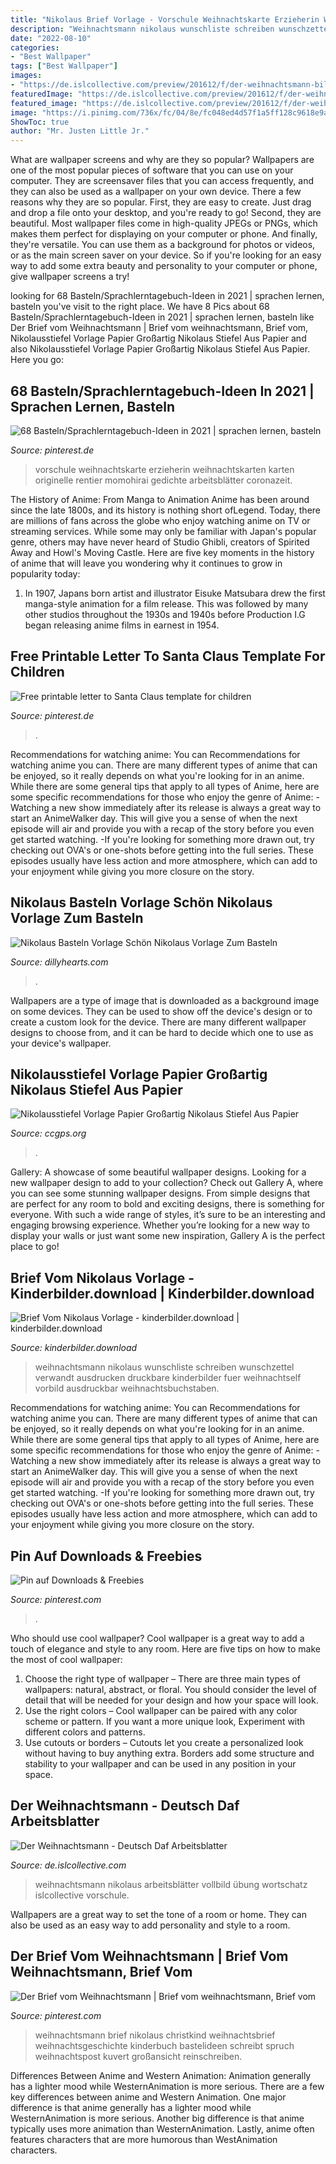 ```yaml
---
title: "Nikolaus Brief Vorlage - Vorschule Weihnachtskarte Erzieherin Weihnachtskarten Karten Originelle Rentier Momohirai Gedichte Arbeitsblätter Coronazeit"
description: "Weihnachtsmann nikolaus wunschliste schreiben wunschzettel verwandt ausdrucken druckbare kinderbilder fuer weihnachtself vorbild ausdruckbar weihnachtsbuchstaben"
date: "2022-08-10"
categories:
- "Best Wallpaper"
tags: ["Best Wallpaper"]
images:
- "https://de.islcollective.com/preview/201612/f/der-weihnachtsmann-bildbeschreibungen-bildworterbucher-spiele-vorlage_93667_1.jpg"
featuredImage: "https://de.islcollective.com/preview/201612/f/der-weihnachtsmann-bildbeschreibungen-bildworterbucher-spiele-vorlage_93667_1.jpg"
featured_image: "https://de.islcollective.com/preview/201612/f/der-weihnachtsmann-bildbeschreibungen-bildworterbucher-spiele-vorlage_93667_1.jpg"
image: "https://i.pinimg.com/736x/fc/04/8e/fc048ed4d57f1a5ff128c9618e9a7e58.jpg"
ShowToc: true
author: "Mr. Justen Little Jr."
---
```



What are wallpaper screens and why are they so popular?
Wallpapers are one of the most popular pieces of software that you can use on your computer. They are screensaver files that you can access frequently, and they can also be used as a wallpaper on your own device. There a few reasons why they are so popular. First, they are easy to create. Just drag and drop a file onto your desktop, and you're ready to go! Second, they are beautiful. Most wallpaper files come in high-quality JPEGs or PNGs, which makes them perfect for displaying on your computer or phone. And finally, they're versatile. You can use them as a background for photos or videos, or as the main screen saver on your device. So if you're looking for an easy way to add some extra beauty and personality to your computer or phone, give wallpaper screens a try!

	

		
looking for 68 Basteln/Sprachlerntagebuch-Ideen in 2021 | sprachen lernen, basteln you've visit to the right place. We have 8 Pics about 68 Basteln/Sprachlerntagebuch-Ideen in 2021 | sprachen lernen, basteln like Der Brief vom Weihnachtsmann | Brief vom weihnachtsmann, Brief vom, Nikolausstiefel Vorlage Papier Großartig Nikolaus Stiefel Aus Papier and also Nikolausstiefel Vorlage Papier Großartig Nikolaus Stiefel Aus Papier. Here you go:
		
    
## 68 Basteln/Sprachlerntagebuch-Ideen In 2021 | Sprachen Lernen, Basteln

<img loading=lazy src="https://i.pinimg.com/474x/7c/21/ad/7c21ad90afb1ba4ddc579c8e943d2d2d.jpg" onerror="this.onerror=null;this.src='https://tse2.mm.bing.net/th?id=OIP.DMuV2u7ISnIGLaiZCN58MgAAAA&amp;pid=15.1';" alt="68 Basteln/Sprachlerntagebuch-Ideen in 2021 | sprachen lernen, basteln">

_Source: pinterest.de_

>vorschule weihnachtskarte erzieherin weihnachtskarten karten originelle rentier momohirai gedichte arbeitsblätter coronazeit. 

	

The History of Anime: From Manga to Animation
Anime has been around since the late 1800s, and its history is nothing short ofLegend. Today, there are millions of fans across the globe who enjoy watching anime on TV or streaming services. While some may only be familiar with Japan's popular genre, others may have never heard of Studio Ghibli, creators of Spirited Away and Howl's Moving Castle. Here are five key moments in the history of anime that will leave you wondering why it continues to grow in popularity today:
1) In 1907, Japans born artist and illustrator Eisuke Matsubara drew the first manga-style animation for a film release. This was followed by many other studios throughout the 1930s and 1940s before Production I.G began releasing anime films in earnest in 1954.

    
## Free Printable Letter To Santa Claus Template For Children

<img loading=lazy src="https://i.pinimg.com/originals/a4/64/41/a46441efa7bde3ea755c8ce7b0d1c336.jpg" onerror="this.onerror=null;this.src='https://tse4.mm.bing.net/th?id=OIP.Qc7SPiC3yVV9K-xFNaZgVwHaKg&amp;pid=15.1';" alt="Free printable letter to Santa Claus template for children">

_Source: pinterest.de_

>. 

	

Recommendations for watching anime: You can
Recommendations for watching anime you can. There are many different types of anime that can be enjoyed, so it really depends on what you're looking for in an anime. While there are some general tips that apply to all types of Anime, here are some specific recommendations for those who enjoy the genre of Anime: 
-Watching a new show immediately after its release is always a great way to start an AnimeWalker day. This will give you a sense of when the next episode will air and provide you with a recap of the story before you even get started watching. 
-If you're looking for something more drawn out, try checking out OVA's or one-shots before getting into the full series. These episodes usually have less action and more atmosphere, which can add to your enjoyment while giving you more closure on the story.

    
## Nikolaus Basteln Vorlage Schön Nikolaus Vorlage Zum Basteln

<img loading=lazy src="https://www.dillyhearts.com/bilder/nikolaus-basteln-vorlage-schon-nikolaus-vorlage-zum-basteln-der-nikolaus-basteln-vorlage.jpg" onerror="this.onerror=null;this.src='https://tse4.mm.bing.net/th?id=OIP.8_gMIWQiZ58Ea1KZpoXZsgHaMQ&amp;pid=15.1';" alt="Nikolaus Basteln Vorlage Schön Nikolaus Vorlage Zum Basteln">

_Source: dillyhearts.com_

>. 

	

Wallpapers are a type of image that is downloaded as a background image on some devices. They can be used to show off the device's design or to create a custom look for the device. There are many different wallpaper designs to choose from, and it can be hard to decide which one to use as your device's wallpaper.

    
## Nikolausstiefel Vorlage Papier Großartig Nikolaus Stiefel Aus Papier

<img loading=lazy src="https://www.ccgps.org/wp-content/uploads/2018/10/nikolausstiefel-vorlage-papier-grosartig-nikolaus-stiefel-aus-papier-basteln-so-wird-ein-schuh-draus-der-nikolausstiefel-vorlage-papier-1024x720.jpg" onerror="this.onerror=null;this.src='https://tse1.mm.bing.net/th?id=OIP.eILgtFhZC45JP01AMLHBuwHaFN&amp;pid=15.1';" alt="Nikolausstiefel Vorlage Papier Großartig Nikolaus Stiefel Aus Papier">

_Source: ccgps.org_

>. 

	

Gallery: A showcase of some beautiful wallpaper designs.
Looking for a new wallpaper design to add to your collection? Check out Gallery A, where you can see some stunning wallpaper designs. From simple designs that are perfect for any room to bold and exciting designs, there is something for everyone. With such a wide range of styles, it’s sure to be an interesting and engaging browsing experience. Whether you’re looking for a new way to display your walls or just want some new inspiration, Gallery A is the perfect place to go!





	
	
    
## Brief Vom Nikolaus Vorlage - Kinderbilder.download | Kinderbilder.download

<img loading=lazy src="https://kinderbilder.download/wp-content/uploads/2020/06/free-printable-letter-to-santa-claus-template-for-children-verwandt-mit-brief-vom-nikolaus-vorlage.jpg" onerror="this.onerror=null;this.src='https://tse2.mm.bing.net/th?id=OIP.gXEXphzbXxrqanS8-_QZFgHaKg&amp;pid=15.1';" alt="Brief Vom Nikolaus Vorlage - kinderbilder.download | kinderbilder.download">

_Source: kinderbilder.download_

>weihnachtsmann nikolaus wunschliste schreiben wunschzettel verwandt ausdrucken druckbare kinderbilder fuer weihnachtself vorbild ausdruckbar weihnachtsbuchstaben. 

	

Recommendations for watching anime: You can
Recommendations for watching anime you can. There are many different types of anime that can be enjoyed, so it really depends on what you're looking for in an anime. While there are some general tips that apply to all types of Anime, here are some specific recommendations for those who enjoy the genre of Anime: 
-Watching a new show immediately after its release is always a great way to start an AnimeWalker day. This will give you a sense of when the next episode will air and provide you with a recap of the story before you even get started watching. 
-If you're looking for something more drawn out, try checking out OVA's or one-shots before getting into the full series. These episodes usually have less action and more atmosphere, which can add to your enjoyment while giving you more closure on the story.

    
## Pin Auf Downloads &amp; Freebies

<img loading=lazy src="https://i.pinimg.com/736x/fc/04/8e/fc048ed4d57f1a5ff128c9618e9a7e58.jpg" onerror="this.onerror=null;this.src='https://tse1.mm.bing.net/th?id=OIP.OpmrVsWZpnEc9a-vhJ1QeQHaKi&amp;pid=15.1';" alt="Pin auf Downloads &amp; Freebies">

_Source: pinterest.com_

>. 

	

Who should use cool wallpaper?
Cool wallpaper is a great way to add a touch of elegance and style to any room. Here are five tips on how to make the most of cool wallpaper: 
1) Choose the right type of wallpaper – There are three main types of wallpapers: natural, abstract, or floral. You should consider the level of detail that will be needed for your design and how your space will look. 
2) Use the right colors – Cool wallpaper can be paired with any color scheme or pattern. If you want a more unique look, Experiment with different colors and patterns. 
3) Use cutouts or borders – Cutouts let you create a personalized look without having to buy anything extra. Borders add some structure and stability to your wallpaper and can be used in any position in your space.

    
## Der Weihnachtsmann - Deutsch Daf Arbeitsblatter

<img loading=lazy src="https://de.islcollective.com/preview/201612/f/der-weihnachtsmann-bildbeschreibungen-bildworterbucher-spiele-vorlage_93667_1.jpg" onerror="this.onerror=null;this.src='https://tse2.mm.bing.net/th?id=OIP.ftAPq16W39ueDFKAq7NPmgHaKe&amp;pid=15.1';" alt="Der Weihnachtsmann - Deutsch Daf Arbeitsblatter">

_Source: de.islcollective.com_

>weihnachtsmann nikolaus arbeitsblätter vollbild übung wortschatz islcollective vorschule. 

	

Wallpapers are a great way to set the tone of a room or home. They can also be used as an easy way to add personality and style to a room.

    
## Der Brief Vom Weihnachtsmann | Brief Vom Weihnachtsmann, Brief Vom

<img loading=lazy src="https://i.pinimg.com/736x/7e/bf/f5/7ebff56c51bed2674412f8be62e2a640--briefs.jpg" onerror="this.onerror=null;this.src='https://tse4.mm.bing.net/th?id=OIP.AIP3--uQnk0Fj2JD6kYkjAAAAA&amp;pid=15.1';" alt="Der Brief vom Weihnachtsmann | Brief vom weihnachtsmann, Brief vom">

_Source: pinterest.com_

>weihnachtsmann brief nikolaus christkind weihnachtsbrief weihnachtsgeschichte kinderbuch bastelideen schreibt spruch weihnachtspost kuvert großansicht reinschreiben. 

	

Differences Between Anime and Western Animation: Animation generally has a lighter mood while WesternAnimation is more serious.
There are a few key differences between anime and Western Animation. One major difference is that anime generally has a lighter mood while WesternAnimation is more serious. Another big difference is that anime typically uses more animation than WesternAnimation. Lastly, anime often features characters that are more humorous than WestAnimation characters.

